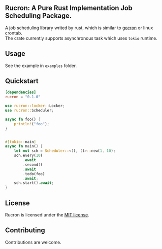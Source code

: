 ## Rucron: A Pure Rust Implementation Job Scheduling Package.
A job scheduling library writed by rust, which is similar to [gocron](https://github.com/go-co-op/gocron) or linux crontab.  
The crate currently supports asynchronous task which uses `tokio` runtime.

## Usage
See the example in `examples` folder.

## Quickstart
```toml
[dependencies]
rucron = "0.1.0"
```

```rust
use rucron::locker::Locker;
use rucron::Scheduler;

async fn foo() {
    println!("foo");
}


#[tokio::main]
async fn main() {
    let mut sch = Scheduler::<(), ()>::new(1, 10);
    sch.every(10)
        .await
        .second()
        .await
        .todo(foo)
        .await;
    sch.start().await;
}
```

## License
Rucron is licensed under the [MIT license](https://opensource.org/licenses/MIT).

## Contributing

Contributions are welcome.
